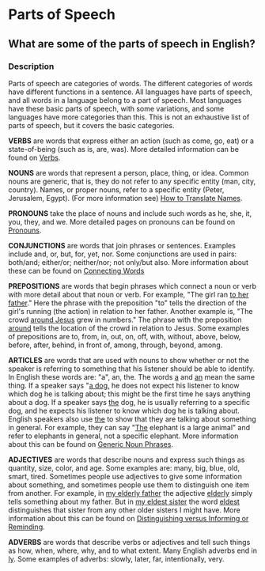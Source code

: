 # Parts of Speech #

## What are some of the parts of speech in English? ##


### Description

Parts of speech are categories of words. The different categories of words have different functions in a sentence. All languages have parts of speech, and all words in a language belong to a part of speech. Most languages have these basic parts of speech, with some variations, and some languages have more categories than this.  This is not an exhaustive list of parts of speech, but it covers the basic categories.

**VERBS** are words that express either an action (such as come, go, eat) or a state-of-being (such as is, are, was). More detailed information can be found on [Verbs](../figs-verbs/01.md).

**NOUNS** are words that represent a person, place, thing, or idea. Common nouns are generic, that is, they do not refer to any specific entity (man, city, country). Names, or proper nouns, refer to a specific entity (Peter, Jerusalem, Egypt). (For more information see) [How to Translate Names](../translate-names/01.md).

**PRONOUNS** take the place of nouns and include such words as he, she, it, you, they, and we. More detailed pages on pronouns can be found on [Pronouns](../figs-pronouns/01.md).

**CONJUNCTIONS** are words that join phrases or sentences. Examples include and, or, but, for, yet, nor. Some conjunctions are used in pairs: both/and; either/or; neither/nor; not only/but also. More information about these can be found on [Connecting Words](../writing-connectingwords/01.md)

**PREPOSITIONS** are words that begin phrases which connect a noun or verb with more detail about that noun or verb. For example, "The girl ran <u>to her father</u>." Here the phrase with the preposition "to" tells the direction of the girl's running (the action) in relation to her father. Another example is, "The crowd <u>around Jesus</u> grew in numbers." The phrase with the preposition <u>around</u> tells the location of the crowd in relation to Jesus. Some examples of prepositions are to, from, in, out, on, off, with, without, above, below, before, after, behind, in front of, among, through, beyond, among.

**ARTICLES** are words that are used with nouns to show whether or not the speaker is referring to something that his listener should be able to identify. In English these words are: "a", an, the. The words <u>a</u> and <u>an</u> mean the same thing. If a speaker says "<u>a dog,</u> he does not expect his listener to know which dog he is talking about; this might be the first time he says anything about a dog. If a speaker says <u>the</u> dog, he is usually referring to a specific dog, and he expects his listener to know which dog he is talking about. English speakers also use <u>the</u> to show that they are talking about something in general. For example, they can say "<u>The</u> elephant is a large animal" and refer to elephants in general, not a specific elephant. More information about this can be found on [Generic Noun Phrases](../figs-genericnoun/01.md).

**ADJECTIVES** are words that describe nouns and express such things as quantity, size, color, and age. Some examples are: many, big, blue, old, smart, tired. Sometimes people use adjectives to give some information about something, and sometimes people use them to distinguish one item from another. For example, in <u>my elderly father</u> the adjective <u>elderly</u> simply tells something about my father.  But in <u>my eldest sister</u> the word <u>eldest</u> distinguishes that sister from any other older sisters I might have. More information about this can be found on [Distinguishing versus Informing or Reminding](../figs-distinguish/01.md).

**ADVERBS** are words that describe verbs or adjectives and tell such things as how, when, where, why, and to what extent. Many English adverbs end in <u>ly</u>. Some examples of adverbs: slowly, later, far, intentionally, very.
